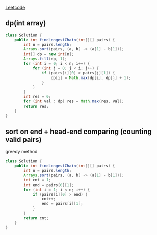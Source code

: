 [Leetcode](https://leetcode.com/problems/maximum-length-of-pair-chain/)

## dp(int array)
```java
class Solution {
    public int findLongestChain(int[][] pairs) {
        int n = pairs.length;
        Arrays.sort(pairs, (a, b) -> (a[1] - b[1]));
        int[] dp = new int[n];
        Arrays.fill(dp, 1);
        for (int i = 0; i < n; i++) {
            for (int j = 0; j < i; j++) {
                if (pairs[i][0] > pairs[j][1]) {
                    dp[i] = Math.max(dp[i], dp[j] + 1);
                }
            }
        }
        int res = 0;
        for (int val : dp) res = Math.max(res, val);
        return res;
    }
}
```

## sort on end + head-end comparing (counting valid pairs)
greedy method
```java
class Solution {
    public int findLongestChain(int[][] pairs) {
        int n = pairs.length;
        Arrays.sort(pairs, (a, b) -> (a[1] - b[1]));
        int cnt = 1;
        int end = pairs[0][1];
        for (int i = 1; i < n; i++) {
            if (pairs[i][0] > end) {
                cnt++;
                end = pairs[i][1];
            }
        }
        return cnt;
    }
}
```
